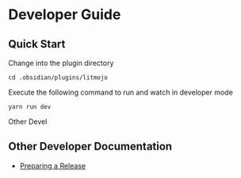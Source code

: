# Developer Guide

## Quick Start

Change into the plugin directory

`cd .obsidian/plugins/litmojo`

Execute the following command to run and watch in developer mode

`yarn run dev`

Other Devel

## Other Developer Documentation

- [Preparing a Release](preparing-a-release.md)